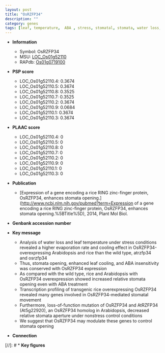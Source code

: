 ```yaml
---
layout: post
title: "OsRZFP34"
description: ""
category: genes
tags: [leaf, temperature,  ABA , stress, stomatal, stomata, water loss, ABA]
---
```


* **Information**  
    + Symbol: OsRZFP34  
    + MSU: [LOC_Os01g52110](http://rice.plantbiology.msu.edu/cgi-bin/ORF_infopage.cgi?orf=LOC_Os01g52110)  
    + RAPdb: [Os01g0719100](http://rapdb.dna.affrc.go.jp/viewer/gbrowse_details/irgsp1?name=Os01g0719100)  

* **PSP score**  
    + LOC_Os01g52110.4: 0.3674 
    + LOC_Os01g52110.5: 0.3674 
    + LOC_Os01g52110.8: 0.3525 
    + LOC_Os01g52110.7: 0.3525 
    + LOC_Os01g52110.2: 0.3674 
    + LOC_Os01g52110.9: 0.0684 
    + LOC_Os01g52110.1: 0.3674 
    + LOC_Os01g52110.3: 0.3674 

* **PLAAC score**  
    + LOC_Os01g52110.4: 0 
    + LOC_Os01g52110.5: 0 
    + LOC_Os01g52110.8: 0 
    + LOC_Os01g52110.7: 0 
    + LOC_Os01g52110.2: 0 
    + LOC_Os01g52110.9: 0 
    + LOC_Os01g52110.1: 0 
    + LOC_Os01g52110.3: 0 

* **Publication**  
    + [Expression of a gene encoding a rice RING zinc-finger protein, OsRZFP34, enhances stomata opening.](http://www.ncbi.nlm.nih.gov/pubmed?term=Expression of a gene encoding a rice RING zinc-finger protein, OsRZFP34, enhances stomata opening.%5BTitle%5D), 2014, Plant Mol Biol.

* **Genbank accession number**  

* **Key message**  
    + Analysis of water loss and leaf temperature under stress conditions revealed a higher evaporation rate and cooling effect in OsRZFP34-overexpressing Arabidopsis and rice than the wild type, atrzfp34 and osrzfp34
    + Thus, stomata opening, enhanced leaf cooling, and ABA insensitivity was conserved with OsRZFP34 expression
    + As compared with the wild type, rice and Arabidopsis with OsRZFP34 overexpression showed increased relative stomata opening even with ABA treatment
    + Transcription profiling of transgenic rice overexpressing OsRZFP34 revealed many genes involved in OsRZFP34-mediated stomatal movement
    + Furthermore, loss-of-function mutation of OsRZFP34 and AtRZFP34 (At5g22920), an OsRZFP34 homolog in Arabidopsis, decreased relative stomata aperture under nonstress control conditions
    + We suggest that OsRZFP34 may modulate these genes to control stomata opening

* **Connection**  

[//]: # * **Key figures**  


